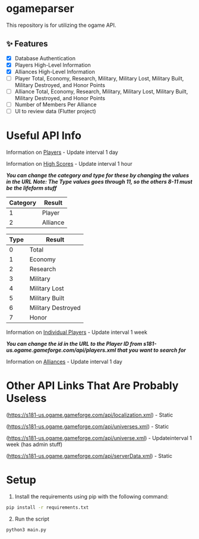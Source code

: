# ogameparser
This repository is for utilizing the ogame API.

## ✨ Features

- [x] Database Authentication
- [x] Players High-Level Information
- [x] Alliances High-Level Information
- [ ] Player Total, Economy, Research, Military, Military Lost, Military Built, Military Destroyed, and Honor Points
- [ ] Alliance Total, Economy, Research, Military, Military Lost, Military Built, Military Destroyed, and Honor Points
- [ ] Number of Members Per Alliance
- [ ] UI to review data (Flutter project)

# Useful API Info
Information on [Players](https://s181-us.ogame.gameforge.com/api/players.xml) - Update interval 1 day

Information on [High Scores](https://s181-us.ogame.gameforge.com/api/highscore.xml?category=1&type=1) - Update interval 1 hour

___You can change the category and type for these by changing the values in the URL___
___Note: The Type values goes through 11, so the others 8-11 must be the lifeform stuff___
	
Category | Result
-- | --
1 | Player
2 | Alliance

Type | Result
-- | --
0 | Total
1 | Economy
2 |	Research
3 |	Military
4 |	Military Lost
5 |	Military Built
6 |	Military Destroyed
7 |	Honor 

Information on [Individual Players](https://s181-us.ogame.gameforge.com/api/playerData.xml?id=100262) - Update interval 1 week
	
___You can change the id in the URL to the Player ID from s181-us.ogame.gameforge.com/api/players.xml that you want to search for___

Information on [Alliances](https://s181-us.ogame.gameforge.com/api/alliances.xml) - Update interval 1 day

# Other API Links That Are Probably Useless
(https://s181-us.ogame.gameforge.com/api/localization.xml) - Static

(https://s181-us.ogame.gameforge.com/api/universes.xml) - Static

(https://s181-us.ogame.gameforge.com/api/universe.xml) - Updateinterval 1 week (has admin stuff)

(https://s181-us.ogame.gameforge.com/api/serverData.xml) - Static
 
# Setup
1. Install the requirements using pip with the following command:
```bash
pip install -r requirements.txt
```
2. Run the script
```bash
python3 main.py
```
